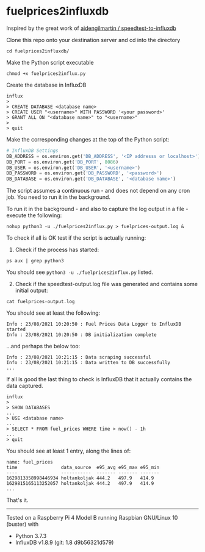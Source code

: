 # fuelprices2influxdb

Inspired by the great work of [aidengilmartin / speedtest-to-influxdb](https://github.com/aidengilmartin/speedtest-to-influxdb) 

Clone this repo onto your destination server and cd into the directory

```shell
cd fuelprices2influxdb/
```

Make the Python script executable

```shell
chmod +x fuelprices2influx.py
```

Create the database in InfluxDB

```shell
influx
>
> CREATE DATABASE <database name>
> CREATE USER "<username>" WITH PASSWORD '<your password>'
> GRANT ALL ON "<database name>" to "<username>"
> 
> quit
```

Make the corresponding changes at the top of the Python script:

```Python
# InfluxDB Settings
DB_ADDRESS = os.environ.get('DB_ADDRESS', '<IP addresss or localhost>')
DB_PORT = os.environ.get('DB_PORT', 8086)
DB_USER = os.environ.get('DB_USER', '<username>')
DB_PASSWORD = os.environ.get('DB_PASSWORD', '<password>')
DB_DATABASE = os.environ.get('DB_DATABASE', '<database name>')
```

The script assumes a continuous run - and does not depend on any cron job. You need to run it in the background.

To run it in the background - and also to capture the log output in a file - execute the following:

```shell
nohup python3 -u ./fuelprices2influx.py > fuelprices-output.log &
```

To check if all is OK test if the script is actually running:

1. Check if the process has started:

```shell
ps aux | grep python3
```
You should see `python3 -u ./fuelprices2influx.py` listed.

2. Check if the speedtest-output.log file was generated and contains some initial output:

```shell
cat fuelprices-output.log
```

You should see at least the following:

```
Info : 23/08/2021 10:20:50 : Fuel Prices Data Logger to InfluxDB started
Info : 23/08/2021 10:20:50 : DB initialization complete
```

...and perhaps the below too:

```
Info : 23/08/2021 10:21:15 : Data scraping successful
Info : 23/08/2021 10:21:15 : Data written to DB successfully
...
```

If all is good the last thing to check is InfluxDB that it actually contains the data captured.

```shell
influx
>
> SHOW DATABASES
...
> USE <database name>
...
> SELECT * FROM fuel_prices WHERE time > now() - 1h
...
> quit
```

You should see at least 1 entry, along the lines of:

```
name: fuel_prices
time                data_source  e95_avg e95_max e95_min
----                -----------  ------- ------- -------
1629813358998446934 holtankoljak 444.2   497.9   414.9
1629815165113252057 holtankoljak 444.2   497.9   414.9
...
```

That's it.

---

Tested on a Raspberry Pi 4 Model B running Raspbian GNU/Linux 10 (buster) with
- Python 3.7.3
- InfluxDB v1.8.9 (git: 1.8 d9b56321d579)